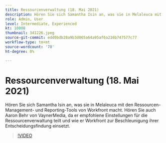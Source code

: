 ```yaml
---
title: Ressourcenverwaltung (18. Mai 2021)
description: Hören Sie sich Samantha Isin an, was sie in Melaleuca mit den Ressourcen-Management- und Reporting-Tools von Workfront macht. Auch hören Sie Aaron Behr, von VaynerMedia, ... (Beschreibungen sollten zwischen 60 und 160 Zeichen sein)
role: Admin, User
level: Intermediate, Experienced
kt: 10008
thumbnail: 341226.jpeg
source-git-commit: edd0bdb28a9b3d065a64a95af6a216b747577c77
workflow-type: tm+mt
source-wordcount: '78'
ht-degree: 0%

---
```


# Ressourcenverwaltung (18. Mai 2021)

Hören Sie sich Samantha Isin an, was sie in Melaleuca mit den Ressourcen-Management- und Reporting-Tools von Workfront macht. Hören Sie auch Aaron Behr von VaynerMedia, da er empfohlene Einstellungen für die Ressourcenverwaltung teilt und wie er Workfront zur Beschleunigung ihrer Entscheidungsfindung einsetzt.

>[!VIDEO](https://video.tv.adobe.com/v/341226/?quality=12&learn=on)

